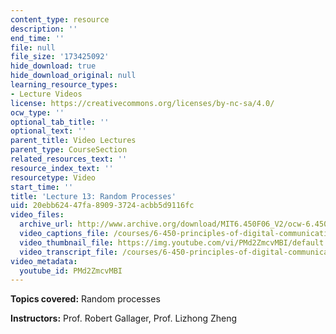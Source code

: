 ```yaml
---
content_type: resource
description: ''
end_time: ''
file: null
file_size: '173425092'
hide_download: true
hide_download_original: null
learning_resource_types:
- Lecture Videos
license: https://creativecommons.org/licenses/by-nc-sa/4.0/
ocw_type: ''
optional_tab_title: ''
optional_text: ''
parent_title: Video Lectures
parent_type: CourseSection
related_resources_text: ''
resource_index_text: ''
resourcetype: Video
start_time: ''
title: 'Lecture 13: Random Processes'
uid: 20ebb624-47fa-8909-3724-acbb5d9116fc
video_files:
  archive_url: http://www.archive.org/download/MIT6.450F06_V2/ocw-6.450-f06-2003-10-27_300k.mp4
  video_captions_file: /courses/6-450-principles-of-digital-communications-i-fall-2006/7a2e58a3def25a1fa4df75a2be1a8250_PMd2ZmcvMBI.vtt
  video_thumbnail_file: https://img.youtube.com/vi/PMd2ZmcvMBI/default.jpg
  video_transcript_file: /courses/6-450-principles-of-digital-communications-i-fall-2006/58fb68f6f782860816569da029ae807d_PMd2ZmcvMBI.pdf
video_metadata:
  youtube_id: PMd2ZmcvMBI
---
```


**Topics covered:** Random processes

**Instructors:** Prof. Robert Gallager, Prof. Lizhong Zheng

